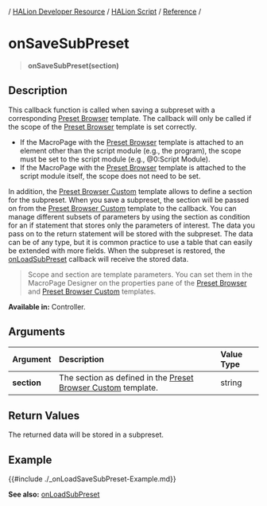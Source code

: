 / [HALion Developer Resource](../../HALion-Developer-Resource.md) / [HALion Script](./HALion-Script.md) / [Reference](./Reference.md) /

# onSaveSubPreset

>**onSaveSubPreset(section)**

## Description

This callback function is called when saving a subpreset with a corresponding [Preset Browser](../../HALion-Macro-Page/pages/Preset-Browser.md) template. The callback will only be called if the scope of the [Preset Browser](../../HALion-Macro-Page/pages/Preset-Browser.md) template is set correctly.

* If the MacroPage with the [Preset Browser](../../HALion-Macro-Page/pages/Preset-Browser.md) template is attached to an element other than the script module (e.g., the program), the scope must be set to the script module (e.g., @0:Script Module).
* If the MacroPage with the [Preset Browser](../../HALion-Macro-Page/pages/Preset-Browser.md) template is attached to the script module itself, the scope does not need to be set.

In addition, the [Preset Browser Custom](../../HALion-Macro-Page/pages/Preset-Browser-Custom.md) template allows to define a section for the subpreset. When you save a subpreset, the section will be passed on from the [Preset Browser Custom](../../HALion-Macro-Page/pages/Preset-Browser-Custom.md) template to the callback. You can manage different subsets of parameters by using the section as condition for an if statement that stores only the parameters of interest. The data you pass on to the return statement will be stored with the subpreset. The data can be of any type, but it is common practice to use a table that can easily be extended with more fields. When the subpreset is restored, the [onLoadSubPreset](./onLoadSubPreset.md) callback will receive the stored data.

>Scope and section are template parameters. You can set them in the MacroPage Designer on the properties pane of the [Preset Browser](../../HALion-Macro-Page/pages/Preset-Browser.md) and [Preset Browser Custom](../../HALion-Macro-Page/pages/Preset-Browser-Custom.md) templates.

**Available in:** Controller.

## Arguments

|Argument|Description|Value Type|
|:-|:-|:-|
|**section**|The section as defined in the [Preset Browser Custom](../../HALion-Macro-Page/pages/Preset-Browser-Custom.md) template.|string|

## Return Values

The returned data will be stored in a subpreset.

## Example

{{#include ./_onLoadSaveSubPreset-Example.md}}

**See also:** [onLoadSubPreset](./onLoadSubPreset.md)